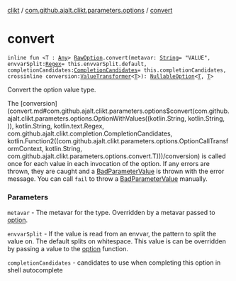 [clikt](../index.md) / [com.github.ajalt.clikt.parameters.options](index.md) / [convert](./convert.md)

# convert

`inline fun <T : `[`Any`](https://kotlinlang.org/api/latest/jvm/stdlib/kotlin/-any/index.html)`> `[`RawOption`](-raw-option.md)`.convert(metavar: `[`String`](https://kotlinlang.org/api/latest/jvm/stdlib/kotlin/-string/index.html)` = "VALUE", envvarSplit: `[`Regex`](https://kotlinlang.org/api/latest/jvm/stdlib/kotlin.text/-regex/index.html)` = this.envvarSplit.default, completionCandidates: `[`CompletionCandidates`](../com.github.ajalt.clikt.completion/-completion-candidates/index.md)` = this.completionCandidates, crossinline conversion: `[`ValueTransformer`](-value-transformer.md)`<`[`T`](convert.md#T)`>): `[`NullableOption`](-nullable-option.md)`<`[`T`](convert.md#T)`, `[`T`](convert.md#T)`>`

Convert the option value type.

The [conversion](convert.md#com.github.ajalt.clikt.parameters.options$convert(com.github.ajalt.clikt.parameters.options.OptionWithValues((kotlin.String, kotlin.String, )), kotlin.String, kotlin.text.Regex, com.github.ajalt.clikt.completion.CompletionCandidates, kotlin.Function2((com.github.ajalt.clikt.parameters.options.OptionCallTransformContext, kotlin.String, com.github.ajalt.clikt.parameters.options.convert.T)))/conversion) is called once for each value in each invocation of the option. If any errors are thrown,
they are caught and a [BadParameterValue](../com.github.ajalt.clikt.core/-bad-parameter-value/index.md) is thrown with the error message. You can call `fail` to throw a
[BadParameterValue](../com.github.ajalt.clikt.core/-bad-parameter-value/index.md) manually.

### Parameters

`metavar` - The metavar for the type. Overridden by a metavar passed to [option](option.md).

`envvarSplit` - If the value is read from an envvar, the pattern to split the value on. The default
splits on whitespace. This value is can be overridden by passing a value to the [option](option.md) function.

`completionCandidates` - candidates to use when completing this option in shell autocomplete